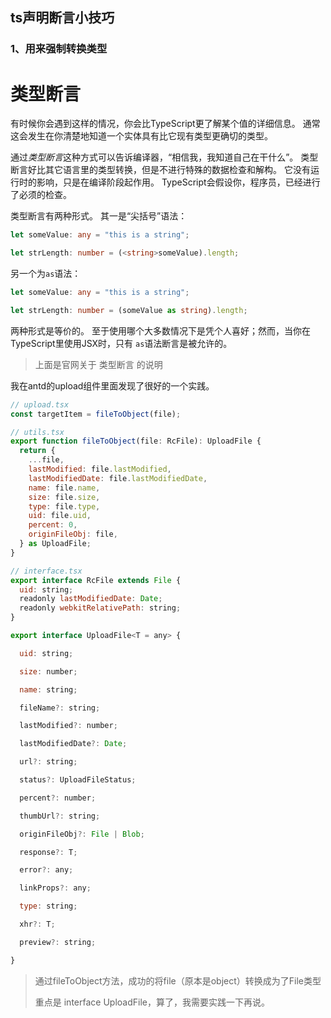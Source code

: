 ## ts声明断言小技巧



### 1、用来强制转换类型

# 类型断言

有时候你会遇到这样的情况，你会比TypeScript更了解某个值的详细信息。 通常这会发生在你清楚地知道一个实体具有比它现有类型更确切的类型。

通过*类型断言*这种方式可以告诉编译器，“相信我，我知道自己在干什么”。 类型断言好比其它语言里的类型转换，但是不进行特殊的数据检查和解构。 它没有运行时的影响，只是在编译阶段起作用。 TypeScript会假设你，程序员，已经进行了必须的检查。

类型断言有两种形式。 其一是“尖括号”语法：

```ts
let someValue: any = "this is a string";

let strLength: number = (<string>someValue).length;
```

另一个为`as`语法：

```ts
let someValue: any = "this is a string";

let strLength: number = (someValue as string).length;
```

两种形式是等价的。 至于使用哪个大多数情况下是凭个人喜好；然而，当你在TypeScript里使用JSX时，只有 `as`语法断言是被允许的。

> 上面是官网关于 类型断言 的说明

我在antd的upload组件里面发现了很好的一个实践。

```js
// upload.tsx
const targetItem = fileToObject(file);

// utils.tsx
export function fileToObject(file: RcFile): UploadFile {
  return {
    ...file,
    lastModified: file.lastModified,
    lastModifiedDate: file.lastModifiedDate,
    name: file.name,
    size: file.size,
    type: file.type,
    uid: file.uid,
    percent: 0,
    originFileObj: file,
  } as UploadFile;
}

// interface.tsx
export interface RcFile extends File {
  uid: string;
  readonly lastModifiedDate: Date;
  readonly webkitRelativePath: string;
}

export interface UploadFile<T = any> {

  uid: string;

  size: number;

  name: string;

  fileName?: string;

  lastModified?: number;

  lastModifiedDate?: Date;

  url?: string;

  status?: UploadFileStatus;

  percent?: number;

  thumbUrl?: string;

  originFileObj?: File | Blob;

  response?: T;

  error?: any;

  linkProps?: any;

  type: string;

  xhr?: T;

  preview?: string;

}
```

> 通过fileToObject方法，成功的将file（原本是object）转换成为了File类型
>
> 重点是 interface UploadFile，算了，我需要实践一下再说。